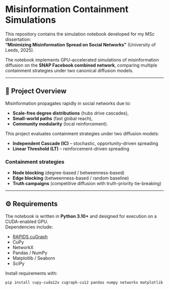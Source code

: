 # Misinformation Containment Simulations

This repository contains the simulation notebook developed for my MSc dissertation:  
**“Minimizing Misinformation Spread on Social Networks”** (University of Leeds, 2025).  

The notebook implements GPU-accelerated simulations of misinformation diffusion on the **SNAP Facebook combined network**, comparing multiple containment strategies under two canonical diffusion models.

---

## 📘 Project Overview
Misinformation propagates rapidly in social networks due to:
- **Scale-free degree distributions** (hubs drive cascades),
- **Small-world paths** (fast global reach),
- **Community modularity** (local reinforcement).

This project evaluates containment strategies under two diffusion models:
- **Independent Cascade (IC)** – stochastic, opportunity-driven spreading  
- **Linear Threshold (LT)** – reinforcement-driven spreading  

### Containment strategies
- **Node blocking** (degree-based / betweenness-based)  
- **Edge blocking** (betweenness-based / random baseline)  
- **Truth campaigns** (competitive diffusion with truth-priority tie-breaking)  

---

## ⚙️ Requirements
The notebook is written in **Python 3.10+** and designed for execution on a CUDA-enabled GPU.  
Dependencies include:
- [RAPIDS cuGraph](https://rapids.ai/)  
- CuPy  
- NetworkX  
- Pandas / NumPy  
- Matplotlib / Seaborn  
- SciPy  

Install requirements with:
```bash
pip install cupy-cuda12x cugraph-cu12 pandas numpy networkx matplotlib seaborn scipy
